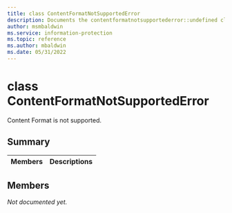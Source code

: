 ```yaml
---
title: class ContentFormatNotSupportedError 
description: Documents the contentformatnotsupportederror::undefined class of the Microsoft Information Protection (MIP) SDK.
author: msmbaldwin
ms.service: information-protection
ms.topic: reference
ms.author: mbaldwin
ms.date: 05/31/2022
---
```


# class ContentFormatNotSupportedError 
Content Format is not supported.
  
## Summary
 Members                        | Descriptions                                
--------------------------------|---------------------------------------------
  
## Members
_Not documented yet._
